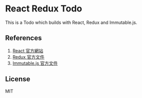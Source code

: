 # React Redux Todo 
This is a Todo which builds with React, Redux and Immutable.js. 

## References
1. [React 官方網站](https://facebook.github.io/react/)
2. [Redux 官方文件](http://redux.js.org/index.html)
3. [Immutable.js 官方文件](https://facebook.github.io/immutable-js/)

## License
MIT